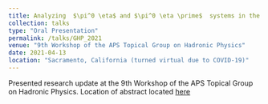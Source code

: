 ```yaml
---
title: Analyzing ￼$\pi^0 \eta$ and $\pi^0 \eta \prime$￼ systems in the search for exotic hybrid mesons at GlueX- GHP 
collection: talks
type: "Oral Presentation"
permalink: /talks/GHP_2021
venue: "9th Workshop of the APS Topical Group on Hadronic Physics"
date: 2021-04-13
location: "Sacramento, California (turned virtual due to COVID-19)"
---
```


Presented research update at the 9th Workshop of the APS Topical Group on Hadronic Physics. Location of abstract located [here](https://indico.jlab.org/event/412/contributions/7768/)


